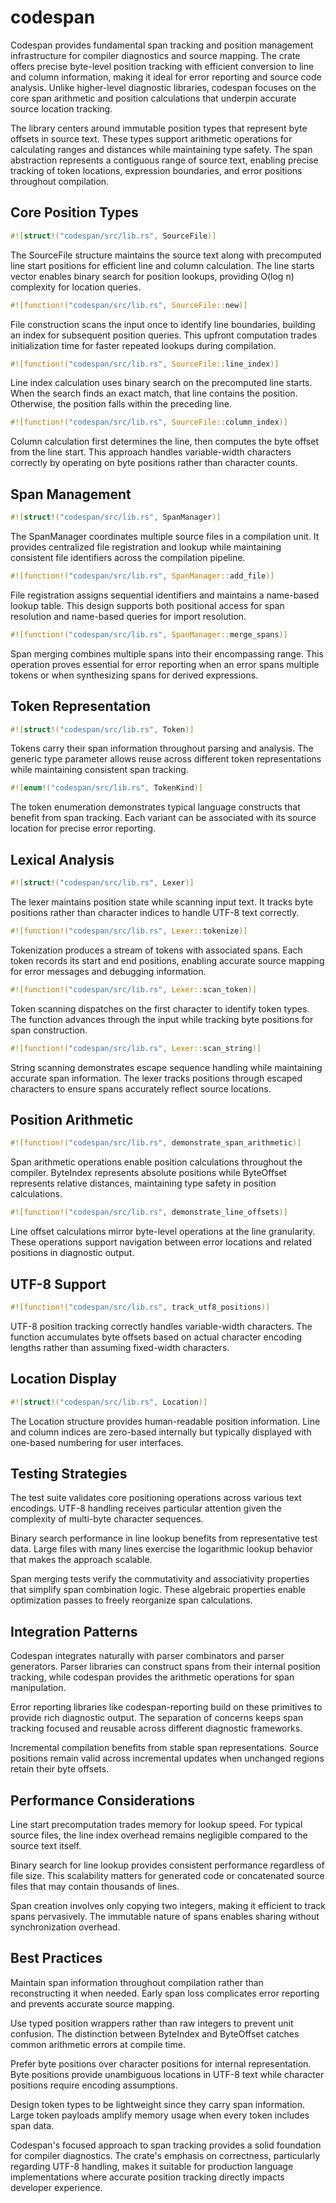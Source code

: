 # codespan

Codespan provides fundamental span tracking and position management infrastructure for compiler diagnostics and source mapping. The crate offers precise byte-level position tracking with efficient conversion to line and column information, making it ideal for error reporting and source code analysis. Unlike higher-level diagnostic libraries, codespan focuses on the core span arithmetic and position calculations that underpin accurate source location tracking.

The library centers around immutable position types that represent byte offsets in source text. These types support arithmetic operations for calculating ranges and distances while maintaining type safety. The span abstraction represents a contiguous range of source text, enabling precise tracking of token locations, expression boundaries, and error positions throughout compilation.

## Core Position Types

```rust
#![struct!("codespan/src/lib.rs", SourceFile)]
```

The SourceFile structure maintains the source text along with precomputed line start positions for efficient line and column calculation. The line starts vector enables binary search for position lookups, providing O(log n) complexity for location queries.

```rust
#![function!("codespan/src/lib.rs", SourceFile::new)]
```

File construction scans the input once to identify line boundaries, building an index for subsequent position queries. This upfront computation trades initialization time for faster repeated lookups during compilation.

```rust
#![function!("codespan/src/lib.rs", SourceFile::line_index)]
```

Line index calculation uses binary search on the precomputed line starts. When the search finds an exact match, that line contains the position. Otherwise, the position falls within the preceding line.

```rust
#![function!("codespan/src/lib.rs", SourceFile::column_index)]
```

Column calculation first determines the line, then computes the byte offset from the line start. This approach handles variable-width characters correctly by operating on byte positions rather than character counts.

## Span Management

```rust
#![struct!("codespan/src/lib.rs", SpanManager)]
```

The SpanManager coordinates multiple source files in a compilation unit. It provides centralized file registration and lookup while maintaining consistent file identifiers across the compilation pipeline.

```rust
#![function!("codespan/src/lib.rs", SpanManager::add_file)]
```

File registration assigns sequential identifiers and maintains a name-based lookup table. This design supports both positional access for span resolution and name-based queries for import resolution.

```rust
#![function!("codespan/src/lib.rs", SpanManager::merge_spans)]
```

Span merging combines multiple spans into their encompassing range. This operation proves essential for error reporting when an error spans multiple tokens or when synthesizing spans for derived expressions.

## Token Representation

```rust
#![struct!("codespan/src/lib.rs", Token)]
```

Tokens carry their span information throughout parsing and analysis. The generic type parameter allows reuse across different token representations while maintaining consistent span tracking.

```rust
#![enum!("codespan/src/lib.rs", TokenKind)]
```

The token enumeration demonstrates typical language constructs that benefit from span tracking. Each variant can be associated with its source location for precise error reporting.

## Lexical Analysis

```rust
#![struct!("codespan/src/lib.rs", Lexer)]
```

The lexer maintains position state while scanning input text. It tracks byte positions rather than character indices to handle UTF-8 text correctly.

```rust
#![function!("codespan/src/lib.rs", Lexer::tokenize)]
```

Tokenization produces a stream of tokens with associated spans. Each token records its start and end positions, enabling accurate source mapping for error messages and debugging information.

```rust
#![function!("codespan/src/lib.rs", Lexer::scan_token)]
```

Token scanning dispatches on the first character to identify token types. The function advances through the input while tracking byte positions for span construction.

```rust
#![function!("codespan/src/lib.rs", Lexer::scan_string)]
```

String scanning demonstrates escape sequence handling while maintaining accurate span information. The lexer tracks positions through escaped characters to ensure spans accurately reflect source locations.

## Position Arithmetic

```rust
#![function!("codespan/src/lib.rs", demonstrate_span_arithmetic)]
```

Span arithmetic operations enable position calculations throughout the compiler. ByteIndex represents absolute positions while ByteOffset represents relative distances, maintaining type safety in position calculations.

```rust
#![function!("codespan/src/lib.rs", demonstrate_line_offsets)]
```

Line offset calculations mirror byte-level operations at the line granularity. These operations support navigation between error locations and related positions in diagnostic output.

## UTF-8 Support

```rust
#![function!("codespan/src/lib.rs", track_utf8_positions)]
```

UTF-8 position tracking correctly handles variable-width characters. The function accumulates byte offsets based on actual character encoding lengths rather than assuming fixed-width characters.

## Location Display

```rust
#![struct!("codespan/src/lib.rs", Location)]
```

The Location structure provides human-readable position information. Line and column indices are zero-based internally but typically displayed with one-based numbering for user interfaces.

## Testing Strategies

The test suite validates core positioning operations across various text encodings. UTF-8 handling receives particular attention given the complexity of multi-byte character sequences.

Binary search performance in line lookup benefits from representative test data. Large files with many lines exercise the logarithmic lookup behavior that makes the approach scalable.

Span merging tests verify the commutativity and associativity properties that simplify span combination logic. These algebraic properties enable optimization passes to freely reorganize span calculations.

## Integration Patterns

Codespan integrates naturally with parser combinators and parser generators. Parser libraries can construct spans from their internal position tracking, while codespan provides the arithmetic operations for span manipulation.

Error reporting libraries like codespan-reporting build on these primitives to provide rich diagnostic output. The separation of concerns keeps span tracking focused and reusable across different diagnostic frameworks.

Incremental compilation benefits from stable span representations. Source positions remain valid across incremental updates when unchanged regions retain their byte offsets.

## Performance Considerations

Line start precomputation trades memory for lookup speed. For typical source files, the line index overhead remains negligible compared to the source text itself.

Binary search for line lookup provides consistent performance regardless of file size. This scalability matters for generated code or concatenated source files that may contain thousands of lines.

Span creation involves only copying two integers, making it efficient to track spans pervasively. The immutable nature of spans enables sharing without synchronization overhead.

## Best Practices

Maintain span information throughout compilation rather than reconstructing it when needed. Early span loss complicates error reporting and prevents accurate source mapping.

Use typed position wrappers rather than raw integers to prevent unit confusion. The distinction between ByteIndex and ByteOffset catches common arithmetic errors at compile time.

Prefer byte positions over character positions for internal representation. Byte positions provide unambiguous locations in UTF-8 text while character positions require encoding assumptions.

Design token types to be lightweight since they carry span information. Large token payloads amplify memory usage when every token includes span data.

Codespan's focused approach to span tracking provides a solid foundation for compiler diagnostics. The crate's emphasis on correctness, particularly regarding UTF-8 handling, makes it suitable for production language implementations where accurate position tracking directly impacts developer experience.